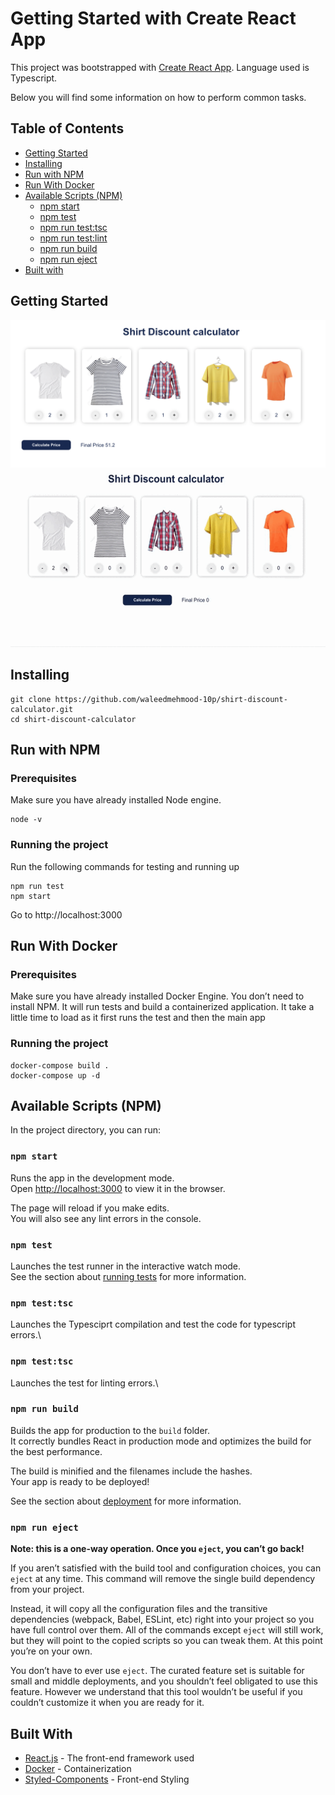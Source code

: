 # Getting Started with Create React App

This project was bootstrapped with [Create React App](https://github.com/facebook/create-react-app). Language used is Typescript.

Below you will find some information on how to perform common tasks.<br>

## Table of Contents

- [Getting Started](#getting-started)
- [Installing](#installing)
- [Run with NPM](#run-with-npm)
- [Run With Docker](#run-with-docker)
- [Available Scripts (NPM)](#available-scripts)
  - [npm start](#npm-start)
  - [npm test](#npm-test)
  - [npm run test:tsc](#npm-run-test:tsc)
  - [npm run test:lint](#npm-run-test:lint)
  - [npm run build](#npm-run-build)
  - [npm run eject](#npm-run-eject)
- [Built with](#built-with)

## Getting Started

![Screen Shopt](images/screenshot.png?raw=true "Screen Shot")
![Screen Shopt](images/screen-recording.gif?raw=true "Screen Shot")
## Installing
```
git clone https://github.com/waleedmehmood-10p/shirt-discount-calculator.git
cd shirt-discount-calculator
```
## Run with NPM

### Prerequisites
Make sure you have already installed Node engine.
```
node -v
```
### Running the project
Run the following commands for testing and running up
```
npm run test
npm start
```
Go to http://localhost:3000

## Run With Docker

### Prerequisites
Make sure you have already installed Docker Engine. You don’t need to install NPM. It will run tests and build a containerized application. It take a little time to load as it first runs the test and then the main app

### Running the project
```
docker-compose build .
docker-compose up -d
```
## Available Scripts (NPM)

In the project directory, you can run:

### `npm start`

Runs the app in the development mode.\
Open [http://localhost:3000](http://localhost:3000) to view it in the browser.

The page will reload if you make edits.\
You will also see any lint errors in the console.

### `npm test`

Launches the test runner in the interactive watch mode.\
See the section about [running tests](https://facebook.github.io/create-react-app/docs/running-tests) for more information.

### `npm test:tsc`

Launches the Typesciprt compilation and test the code for typescript errors.\

### `npm test:tsc`

Launches the test for linting errors.\

### `npm run build`

Builds the app for production to the `build` folder.\
It correctly bundles React in production mode and optimizes the build for the best performance.

The build is minified and the filenames include the hashes.\
Your app is ready to be deployed!

See the section about [deployment](https://facebook.github.io/create-react-app/docs/deployment) for more information.

### `npm run eject`

**Note: this is a one-way operation. Once you `eject`, you can’t go back!**

If you aren’t satisfied with the build tool and configuration choices, you can `eject` at any time. This command will remove the single build dependency from your project.

Instead, it will copy all the configuration files and the transitive dependencies (webpack, Babel, ESLint, etc) right into your project so you have full control over them. All of the commands except `eject` will still work, but they will point to the copied scripts so you can tweak them. At this point you’re on your own.

You don’t have to ever use `eject`. The curated feature set is suitable for small and middle deployments, and you shouldn’t feel obligated to use this feature. However we understand that this tool wouldn’t be useful if you couldn’t customize it when you are ready for it.


## Built With 
* [React.js](https://reactjs.org/) - The front-end framework used
* [Docker](https://www.docker.com/) - Containerization
* [Styled-Components](https://styled-components.com/) - Front-end Styling